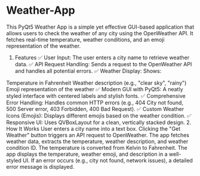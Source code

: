 # Weather-App


This PyQt5 Weather App is a simple yet effective GUI-based application that allows users to check the weather of any city using the OpenWeather API. It fetches real-time temperature, weather conditions, and an emoji representation of the weather.

1. Features
✅ User Input: The user enters a city name to retrieve weather data.
✅ API Request Handling: Sends a request to the OpenWeather API and handles all potential errors.
✅ Weather Display: Shows:

Temperature in Fahrenheit
Weather description (e.g., "clear sky", "rainy")
Emoji representation of the weather
✅ Modern GUI with PyQt5: A neatly styled interface with centered labels and stylish fonts.
✅ Comprehensive Error Handling: Handles common HTTP errors (e.g., 404 City not found, 500 Server error, 403 Forbidden, 400 Bad Request).
✅ Custom Weather Icons (Emojis): Displays different emojis based on the weather condition.
✅ Responsive UI: Uses QVBoxLayout for a clean, vertically stacked design.
2. How It Works
User enters a city name into a text box.
Clicking the "Get Weather" button triggers an API request to OpenWeather.
The app fetches weather data, extracts the temperature, weather description, and weather condition ID.
The temperature is converted from Kelvin to Fahrenheit.
The app displays the temperature, weather emoji, and description in a well-styled UI.
If an error occurs (e.g., city not found, network issues), a detailed error message is displayed.
